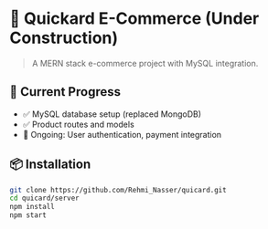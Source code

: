 # 🚧 Quickard E-Commerce (Under Construction)

> A MERN stack e-commerce project with MySQL integration.

## 🔨 Current Progress
- ✅ MySQL database setup (replaced MongoDB)
- ✅ Product routes and models
- 🚧 Ongoing: User authentication, payment integration

## 📦 Installation
```bash
git clone https://github.com/Rehmi_Nasser/quicard.git
cd quicard/server
npm install
npm start
